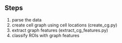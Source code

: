 
## Steps
1. parse the data
2. create cell graph using cell locations (create_cg.py)
3. extract graph features (extract_cg_features.py)
4. classify ROIs with graph features

















